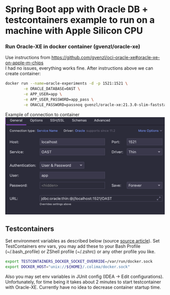 # Spring Boot app with Oracle DB + testcontainers example to run on a machine with Apple Silicon CPU

### Run Oracle-XE in docker container (gvenzl/oracle-xe)
Use instructions from https://github.com/gvenzl/oci-oracle-xe#oracle-xe-on-apple-m-chips
<br>I had no issues, everything works fine.
After instructions above we can create container:
```bash
docker run --name=oracle-experiments -d -p 1521:1521 \
        -e ORACLE_DATABASE=OAST \
        -e APP_USER=app \
        -e APP_USER_PASSWORD=app_pass \
        -e ORACLE_PASSWORD=passnoq gvenzl/oracle-xe:21.3.0-slim-faststart
```
Example of connection to container
![idea-database-connection.png](idea-database-connection.png)

## Testcontainers
Set environment variables as described below (source [source article](https://blog.jdriven.com/2022/07/running-oracle-xe-with-testcontainers-on-apple-silicon/)).
Set TestContainers env vars, you may add these to your Bash Profile (~/.bash_profile) or ZShell profile (~/.zshrc) or any other profile you like.
```bash 
export TESTCONTAINERS_DOCKER_SOCKET_OVERRIDE=/var/run/docker.sock
export DOCKER_HOST="unix://${HOME}/.colima/docker.sock"
```
Also you may set env variables in JUnit config (IDEA -> Edit configurations).
Unfortunately, for time being it takes about 2 minutes to start testcontainer with Oracle-XE. Currently have no idea to 
decrease container startup time.
